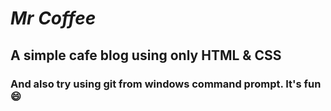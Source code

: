 # *Mr Coffee*
## A  simple cafe blog using only HTML & CSS
### And also try using git from windows command prompt. It's fun 😄